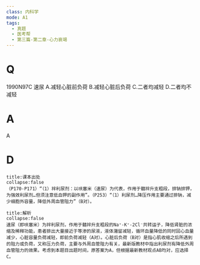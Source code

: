 ```yaml
---
class: 内科学
mode: A1
tags:
  - 真题
  - 医考帮
  - 第三篇-第二章-心力衰竭
---
```


# Q
1990N97C 速尿
A.减轻心脏前负荷
B.减轻心脏后负荷
C.二者均减轻
D.二者均不减轻

# A
A
# D
```ad-note
title:课本出处
collapse:false
（P170-P171）“（1）袢利尿剂：以呋塞米（速尿）为代表，作用于髓袢升支粗段，排钠排钾，为强效利尿剂…但须注意低血钾的副作用”。（P253）“（1）利尿剂…降压作用主要通过排钠，减少细胞外容量，降低外周血管阻力”（B对）。
```

```ad-summary
title:解析
collapse:false
速尿（即呋塞米）为袢利尿剂，作用于髓袢升支粗段的Na⁺-K⁺-2Cl⁻共转运子，降低肾脏的浓缩及稀释功能，患者排出大量接近于等渗的尿液，液体潴留减轻，循环血量降低的同时回心血量减少，心脏容量负荷减轻，即前负荷减轻（A对）。心脏后负荷（B对）是指心肌收缩之后所遇到的阻力或负荷，又称压力负荷，主要与外周血管阻力有关，最新版教材中指出利尿剂有降低外周血管阻力的效果。考虑到本题目出题时间，原答案为A，但根据最新教材观点AB均对，应选择C。
```

